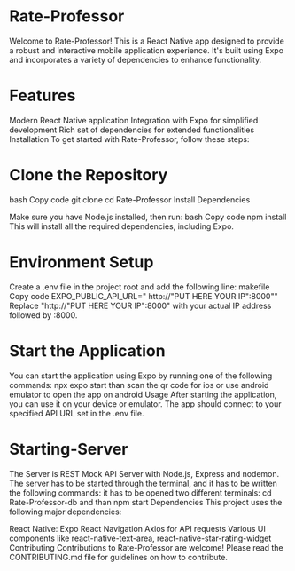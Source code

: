 # Rate-Professor

Welcome to Rate-Professor! This is a React Native app designed to provide a robust and interactive mobile application experience. It's built using Expo and incorporates a variety of dependencies to enhance functionality.

# Features
Modern React Native application
Integration with Expo for simplified development
Rich set of dependencies for extended functionalities
Installation
To get started with Rate-Professor, follow these steps:

# Clone the Repository

bash
Copy code
git clone 
cd Rate-Professor
Install Dependencies

Make sure you have Node.js installed, then run:
bash
Copy code
npm install
This will install all the required dependencies, including Expo.

# Environment Setup
Create a .env file in the project root and add the following line:
makefile
Copy code
EXPO_PUBLIC_API_URL=" http://"PUT HERE YOUR IP":8000""
Replace "http://"PUT HERE YOUR IP":8000" with your actual IP address followed by :8000.

# Start the Application
You can start the application using Expo by running one of the following commands:
npx expo start 
than scan the qr code for ios or use android emulator to open the app on android
Usage
After starting the application, you can use it on your device or emulator. The app should connect to your specified API URL set in the .env file.

# Starting-Server
The Server is REST Mock API Server with Node.js, Express and nodemon.
The server has to be started through the terminal, and it has to be written the following commands:
it has to be opened two different terminals:
cd Rate-Professor-db and than 
npm start 
Dependencies
This project uses the following major dependencies:

React Native:
Expo
React Navigation
Axios for API requests
Various UI components like react-native-text-area, react-native-star-rating-widget
Contributing
Contributions to Rate-Professor are welcome! Please read the CONTRIBUTING.md file for guidelines on how to contribute.

